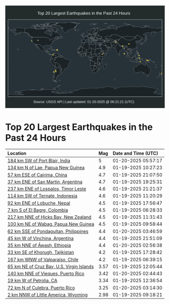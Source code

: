 ![Map](./map.png)

# Top 20 Largest Earthquakes in the Past 24 Hours

| Location | Mag | Date and Time (UTC) |
|:---|:---|:---|
| [184 km SW of Port Blair, India](https://earthquake.usgs.gov/earthquakes/eventpage/us6000pl6c) | 5 | 01-20-2025 05:57:17 |
| [134 km N of Lae, Papua New Guinea](https://earthquake.usgs.gov/earthquakes/eventpage/us6000pl2t) | 4.9 | 01-19-2025 10:27:23 |
| [57 km ESE of Cairima, China](https://earthquake.usgs.gov/earthquakes/eventpage/us6000pl4q) | 4.7 | 01-19-2025 21:07:50 |
| [37 km ENE of San Martín, Argentina](https://earthquake.usgs.gov/earthquakes/eventpage/us6000pl44) | 4.7 | 01-19-2025 19:25:31 |
| [237 km ENE of Lospalos, Timor Leste](https://earthquake.usgs.gov/earthquakes/eventpage/us6000pl4s) | 4.6 | 01-19-2025 21:21:37 |
| [114 km SW of Ternate, Indonesia](https://earthquake.usgs.gov/earthquakes/eventpage/us6000pl2z) | 4.6 | 01-19-2025 11:20:29 |
| [92 km ENE of Lobuche, Nepal](https://earthquake.usgs.gov/earthquakes/eventpage/us6000pl3u) | 4.5 | 01-19-2025 17:56:47 |
| [7 km S of El Bagre, Colombia](https://earthquake.usgs.gov/earthquakes/eventpage/us6000pl25) | 4.5 | 01-19-2025 06:28:33 |
| [217 km NNE of Hicks Bay, New Zealand](https://earthquake.usgs.gov/earthquakes/eventpage/us6000pl33) | 4.5 | 01-19-2025 11:31:43 |
| [100 km NE of Wabag, Papua New Guinea](https://earthquake.usgs.gov/earthquakes/eventpage/us6000pl2r) | 4.5 | 01-19-2025 09:58:44 |
| [62 km SSE of Pondaguitan, Philippines](https://earthquake.usgs.gov/earthquakes/eventpage/us6000pl5y) | 4.4 | 01-20-2025 03:46:59 |
| [45 km W of Vinchina, Argentina](https://earthquake.usgs.gov/earthquakes/eventpage/us6000pl4x) | 4.4 | 01-19-2025 21:51:09 |
| [35 km NNE of Āwash, Ethiopia](https://earthquake.usgs.gov/earthquakes/eventpage/us6000pl5h) | 4.4 | 01-20-2025 02:56:38 |
| [33 km SE of Khorugh, Tajikistan](https://earthquake.usgs.gov/earthquakes/eventpage/us6000pl3q) | 4.2 | 01-19-2025 17:28:42 |
| [167 km WNW of Valparaíso, Chile](https://earthquake.usgs.gov/earthquakes/eventpage/us6000pl23) | 4.2 | 01-19-2025 06:39:15 |
| [65 km NE of Cruz Bay, U.S. Virgin Islands](https://earthquake.usgs.gov/earthquakes/eventpage/pr2025019000) | 3.57 | 01-19-2025 12:05:44 |
| [140 km NNE of Vieques, Puerto Rico](https://earthquake.usgs.gov/earthquakes/eventpage/pr71471128) | 3.42 | 01-20-2025 02:44:43 |
| [19 km W of Petrolia, CA](https://earthquake.usgs.gov/earthquakes/eventpage/nc75119661) | 3.34 | 01-19-2025 12:36:54 |
| [72 km N of Culebra, Puerto Rico](https://earthquake.usgs.gov/earthquakes/eventpage/pr71471143) | 3.25 | 01-20-2025 03:14:30 |
| [2 km NNW of Little America, Wyoming](https://earthquake.usgs.gov/earthquakes/eventpage/uu80099811) | 2.98 | 01-19-2025 09:18:21 |
